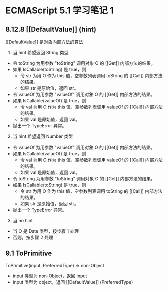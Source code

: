 # ECMAScript 5.1 学习笔记 1

##  8.12.8 [[DefaultValue]] (hint)

[[DefaultValue]] 是对象内部方法的算法

1. 当 hint 希望返回 String 类型
  * 令 toString 为用参数 "toString" 调用对象 O 的 [[Get]] 内部方法的结果。
  * 如果 IsCallable(toString) 是 true，则
    * 令 str 为用 O 作为 this 值，空参数列表调用 toString 的 [[Call]] 内部方法的结果。
    * 如果 str 是原始值，返回 str。
  * 令 valueOf 为用参数 "valueOf" 调用对象 O 的 [[Get]] 内部方法的结果。
  * 如果 IsCallable(valueOf) 是 true，则
    * 令 val 为用 O 作为 this 值，空参数列表调用 valueOf 的 [[Call]] 内部方法的结果。
    * 如果 val 是原始值，返回 val。
  * 抛出一个 TypeError 异常。
  
2. 当 hint 希望返回 Number 类型
  * 令 valueOf 为用参数 "valueOf" 调用对象 O 的 [[Get]] 内部方法的结果。
  * 如果 IsCallable(valueOf) 是 true，则
    * 令 val 为用 O 作为 this 值，空参数列表调用 valueOf 的 [[Call]] 内部方法的结果。
    * 如果 val 是原始值，返回 val。
  * 令 toString 为用参数 "toString" 调用对象 O 的 [[Get]] 内部方法的结果。
  * 如果 IsCallable(toString) 是 true，则
    * 令 str 为用 O 作为 this 值，空参数列表调用 toString 的 [[Call]] 内部方法的结果。
    * 如果 str 是原始值，返回 str。
  * 抛出一个 TypeError 异常。

3. 当 no hint
  * 当 O 是 Date 类型，按步骤 1 处理
  * 否则，按步骤 2 处理

## 9.1 ToPrimitive

ToPrimitive(input, PreferredType) => non-Object

* input 类型为 non-Object，返回 input
* input 类型为 object，返回 [[DefaultValue]] (PreferredType)
